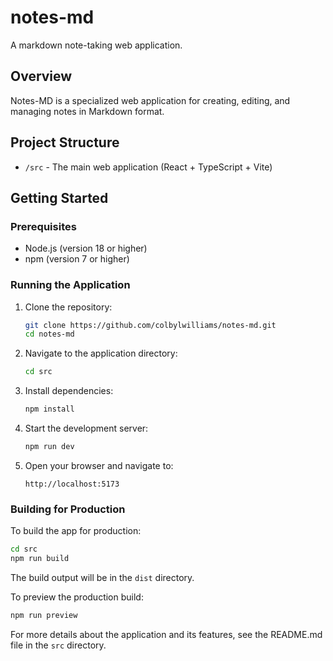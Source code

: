 # notes-md

A markdown note-taking web application.

## Overview

Notes-MD is a specialized web application for creating, editing, and managing notes in Markdown format.

## Project Structure

- `/src` - The main web application (React + TypeScript + Vite)

## Getting Started

### Prerequisites

- Node.js (version 18 or higher)
- npm (version 7 or higher)

### Running the Application

1. Clone the repository:
   ```bash
   git clone https://github.com/colbylwilliams/notes-md.git
   cd notes-md
   ```

2. Navigate to the application directory:
   ```bash
   cd src
   ```

3. Install dependencies:
   ```bash
   npm install
   ```

4. Start the development server:
   ```bash
   npm run dev
   ```

5. Open your browser and navigate to:
   ```
   http://localhost:5173
   ```

### Building for Production

To build the app for production:

```bash
cd src
npm run build
```

The build output will be in the `dist` directory.

To preview the production build:

```bash
npm run preview
```

For more details about the application and its features, see the README.md file in the `src` directory.
